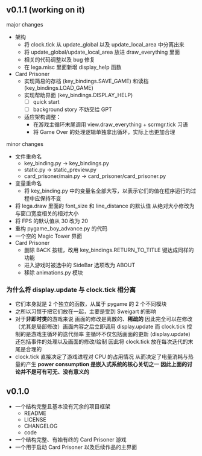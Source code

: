 ## v0.1.1 (working on it)

major changes
* 架构
  * 将 clock.tick 从 update_global 以及 update_local_area 中分离出来
  * 将 update_global/update_local_area 放进 draw_everything 里面
  * 相关的代码调整以及 bug 修复
  * 在 lega.misc 里面新增 display_help 函数
* Card Prisoner
  * 实现简易的存档 (key_bindings.SAVE_GAME) 和读档 (key_bindings.LOAD_GAME)
  * 实现帮助界面 (key_bindings.DISPLAY_HELP)
    * [ ] quick start
    * [ ] background story 不妨交给 GPT
  * 适应架构调整：
    * 在游戏主循环末尾调用 view.draw_everything + scrmgr.tick 习语
    * 将 Game Over 的处理逻辑单独拿出循环，实际上也更加合理

minor changes
* 文件重命名
  * key_binding.py -> key_bindings.py
  * static.py -> static_preview.py
  * card_prisoner/main.py -> card_prisoner/card_prisoner.py
* 变量重命名
  * 将 key_binding.py 中的变量名全部大写，以表示它们的值在程序运行的过程中应保持不变
* 将 lega.draw 里面的 font_size 和 line_distance 的默认值
  从绝对大小修改为与窗口宽度相关的相对大小
* 将 FPS 的默认值从 30 改为 20
* 重构 pygame_boy_advance.py 的代码
* 一个空的 Magic Tower 界面
* Card Prisoner
  * 删除 BACK 按钮，改用 key_bindings.RETURN_TO_TITLE 键达成同样的功能
  * 进入游戏时被选中的 SideBar 选项改为 ABOUT
  * 移除 animations.py 模块

### 为什么将 display.update 与 clock.tick 相分离

* 它们本身就是 2 个独立的函数，从属于 pygame 的 2 个不同模块
* 之所以习惯于把它们放在一起，主要是受到 Sweigart 的影响
* 对于**非即时类**的游戏来说
  画面的修改是离散的、**稀疏的**
  因此完全可以在修改（尤其是局部修改）画面内容之后立即调用 display.update
  而 clock.tick 控制的是游戏主循环的迭代频率
  主循环不仅包括画面的更新 (display.update)
  还包括事件的处理以及画面的修改/绘制
  因此将 clock.tick 放在每次迭代的末尾是合理的
* clock.tick 直接决定了游戏进程对 CPU 的占用情况
  从而决定了电量消耗与热量的产生
  **power consumption 是嵌入式系统的核心关切之一**
  **因此上面的讨论并不是可有可无、没有意义的**

## v0.1.0

* 一个结构完整且基本没有冗余的项目框架
  * README
  * LICENSE
  * CHANGELOG
  * code
* 一个结构完整、有始有终的 Card Prisoner 游戏
* 一个用于启动 Card Prisoner 以及后续作品的主界面
